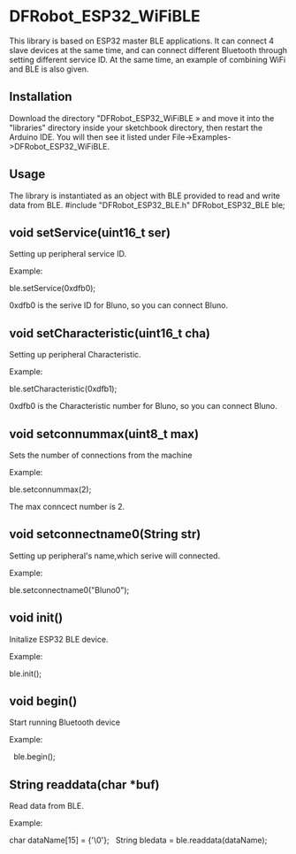 # DFRobot_ESP32_WiFiBLE
This library is based on ESP32 master BLE applications. It can connect 4 slave devices at the same time, and can connect different Bluetooth through setting different service ID. At the same time, an example of combining WiFi and BLE is also given.

## Installation
Download the directory "DFRobot_ESP32_WiFiBLE » and move it into the "libraries" directory inside your sketchbook directory, then restart the Arduino IDE. You will then see it listed under File->Examples->DFRobot_ESP32_WiFiBLE.

## Usage
The library is instantiated as an object with BLE provided to read and write data from BLE. 
  #include "DFRobot_ESP32_BLE.h"
  DFRobot_ESP32_BLE ble;
  
## void setService(uint16_t ser)
   Setting up peripheral service ID.

Example:

   ble.setService(0xdfb0);

0xdfb0 is the serive ID for Bluno, so you can connect Bluno.

## void setCharacteristic(uint16_t cha)
Setting up peripheral Characteristic.

Example:

   ble.setCharacteristic(0xdfb1);

0xdfb0 is the Characteristic number for Bluno, so you can connect Bluno.

## void setconnummax(uint8_t max)
Sets the number of connections from the machine

Example:

   ble.setconnummax(2);

The max conncect number is 2.

## void setconnectname0(String str)
Setting up peripheral's name,which serive will connected.

Example:

   ble.setconnectname0("Bluno0");


## void init()
Initalize ESP32 BLE device.

Example:

   ble.init();
   
## void begin()
Start running Bluetooth device

Example:

   ble.begin();

## String readdata(char *buf)
Read data from BLE.

Example:

   char dataName[15] = {'\0'};
   String bledata = ble.readdata(dataName);



		
